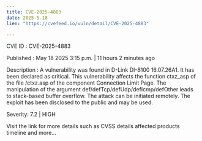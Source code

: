 ```yaml
---
title: CVE-2025-4883
date: 2025-5-18
lien: "https://cvefeed.io/vuln/detail/CVE-2025-4883"

---
```


CVE ID : CVE-2025-4883

Published :  May 18
2025
3:15 p.m. | 11 hours
2 minutes ago

Description : A vulnerability was found in D-Link DI-8100 16.07.26A1. It has been declared as critical. This vulnerability affects the function ctxz_asp of the file /ctxz.asp of the component Connection Limit Page. The manipulation of the argument def/defTcp/defUdp/defIcmp/defOther leads to stack-based buffer overflow. The attack can be initiated remotely. The exploit has been disclosed to the public and may be used.

Severity: 7.2 | HIGH

Visit the link for more details
such as CVSS details
affected products
timeline
and more...
